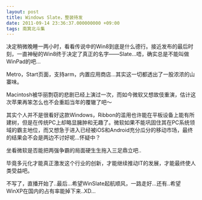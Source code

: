 ```yaml
---
layout: post
title: Windows Slate，整装待发
date: 2011-09-14 23:36:37.000000000 +09:00
tags: 南箕北斗集
---
```

决定稍微晚睡一两小时，看看传说中的Win8到底是什么德行。接近发布的最后时刻，一直神秘的Win8终于决定了真正的名字——Slate...唔，确实总是不能叫做WinPad的吧...

Metro，Start页面，支持arm，内置应用商店...其实这一切都透出了一股浓浓的山寨味。

Macintosh被华丽剽窃的悲剧已经上演过一次，而如今微软又想故伎重演，估计这次苹果再笨怎么也不会重蹈当年的覆辙了吧～

其实个人并不是很看好这款Windows，Ribbon的滥用也许能在平板设备上能有所建树，但是在传统PC上却略显臃肿和无趣了。微软如果不能巩固住其在PC系统领域的霸主地位，而又想急于进入已经被iOS和Android充分瓜分的移动市场，最终的结果会不会是两边不讨好呢...怀疑中？

坐看微软是否能把两强争霸的局面硬生生拖入三足鼎立吧..

毕竟多元化才能真正激发这个行业的创新，才能继续推动IT的发展，才能最终使人类受益吧。

不写了，直播开始了..最后...希望WinSlate起航顺风，一路走好...还有..希望WinXP在国内的占有率能掉下来..XD...
